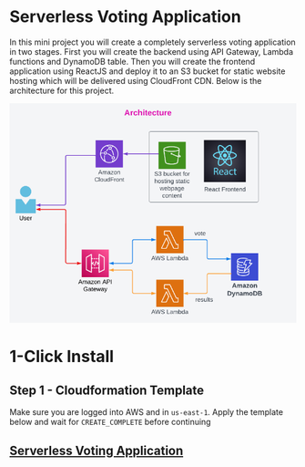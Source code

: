 
# Serverless Voting Application

In this mini project you will create a completely serverless voting application in two stages. First you will create the backend using API Gateway, Lambda functions and DynamoDB table. Then you will create the frontend application using ReactJS and deploy it to an S3 bucket for static website hosting which will be delivered using CloudFront CDN. Below is the architecture for this project.

![Architecture](Architecture-ServerlessVotingApp.png)

# 1-Click Install

## Step 1 - Cloudformation Template

Make sure you are logged into AWS and in `us-east-1`. Apply the template below and wait for `CREATE_COMPLETE` before continuing

## [Serverless Voting Application](https://console.aws.amazon.com/cloudformation/home?region=us-east-1#/stacks/create/review?templateURL=https://github.com/ashish3121990/learn-cantrill-labs-1clickrepo/blob/branch-serverless-voting-app/aws-serverless-voting-app/aws-serverless-voting-app.yaml&stackName=Serverless-Voting-App-Demo)


